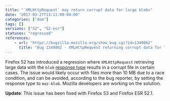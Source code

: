 ```yaml
---
title: "`XMLHttpRequest` may return corrupt data for large blobs"
date: "2017-03-27T13:11:00-04:00"
categories: ["dom"]
tags: []
versions: ["52", "52-esr"]
statuses: "regressed"
references:
    - url: "https://bugzilla.mozilla.org/show_bug.cgi?id=1349862"
      title: "Bug 1349862 - XMLHttpRequest returning corrupt data for large blobs"
---
```

Firefox 52 has introduced a regression where `XMLHttpRequest` retrieving large data with the `blob` [response type](https://developer.mozilla.org/docs/Web/API/XMLHttpRequest/responseType) results in a corrupt file in certain cases. The issue would likely occur with files more than 10 MB due to a race condition, and can be avoided, according to the bug reporter, by setting the response type to `moz-blob`. Mozilla developers are working on the solution.

**Update**: This issue has been fixed with Firefox 53 and Firefox ESR 52.1.
